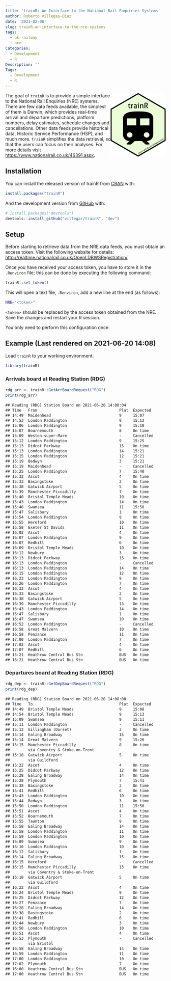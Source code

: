 ```yaml
---
title: 'trainR: An Interface to the National Rail Enquiries Systems'
author: Roberto Villegas-Diaz
date: '2021-02-08'
slug: trainR-an-interface-to-the-nre-systems
tags:
  - uk-railway
  - nre
Categories:
  - Development
  - R
Description: ''
Tags:
  - Development
  - R
---
```


<img src="https://raw.githubusercontent.com/villegar/trainR/main/inst/images/logo.png" alt="logo" align="right" height=200px/>

The goal of `trainR` is to provide a simple interface to the 
National Rail Enquiries (NRE) systems. There are few data feeds 
available, the simplest of them is Darwin, which provides real-time 
arrival and departure predictions, platform numbers, delay estimates, 
schedule changes and cancellations. Other data feeds provide historical 
data, Historic Service Performance (HSP), and much more. `trainR` 
simplifies the data retrieval, so that the users can focus on their 
analyses. For more details visit 
https://www.nationalrail.co.uk/46391.aspx.

## Installation

You can install the released version of trainR from [CRAN](https://CRAN.R-project.org) with:

``` r
install.packages("trainR")
```

And the development version from [GitHub](https://github.com/) with:

``` r
# install.packages("devtools")
devtools::install_github("villegar/trainR", "dev")
```

## Setup
Before starting to retrieve data from the NRE data feeds, you must obtain an access token. 
Visit the following website for details: http://realtime.nationalrail.co.uk/OpenLDBWSRegistration/

Once you have received your access token, you have to store it in the `.Renviron` file; this can be 
done by executing the following command:


```r
trainR::set_token()
```

This will open a text file, `.Renviron`, add a new line at the end (as follows):

```bash
NRE="<token>"
```

`<token>` should be replaced by the access token obtained from the NRE. Save the changes and restart 
your R session.

You only need to perform this configuration once.

## Example (Last rendered on 2021-06-20 14:08)

Load `trainR` to your working environment:

```r
library(trainR)
```

### Arrivals board at Reading Station (RDG)


```r
rdg_arr <- trainR::GetArrBoardRequest("RDG")
print(rdg_arr)
```

```
## Reading (RDG) Station Board on 2021-06-20 14:08:04
## Time   From                                    Plat  Expected
## 14:49  Maidenhead                              9     15:07
## 14:53  London Paddington                       9     15:12
## 15:06  London Paddington                       9     15:10
## 15:07  Bournemouth                             8     On time
## 15:09  Weston-super-Mare                       -     Cancelled
## 15:12  London Paddington                       9     15:25
## 15:13  Didcot Parkway                          15    On time
## 15:13  London Paddington                       14    15:21
## 15:15  London Paddington                       12    15:21
## 15:19  Bedwyn                                  3     15:21
## 15:19  Maidenhead                              -     Cancelled
## 15:25  London Paddington                       7     15:40
## 15:32  Ascot                                   4     On time
## 15:33  Basingstoke                             2     On time
## 15:38  Gatwick Airport                         5     On time
## 15:39  Manchester Piccadilly                   7     On time
## 15:40  Bristol Temple Meads                    10    On time
## 15:43  London Paddington                       14    On time
## 15:46  Swansea                                 11    15:50
## 15:47  Salisbury                               1     On time
## 15:54  London Paddington                       9     On time
## 15:55  Hereford                                10    On time
## 15:58  Exeter St Davids                        11    On time
## 16:02  Ascot                                   4     On time
## 16:07  London Paddington                       9     On time
## 16:07  Redhill                                 6     On time
## 16:09  Bristol Temple Meads                    10    On time
## 16:12  Newbury                                 3     On time
## 16:13  Didcot Parkway                          15    On time
## 16:13  London Paddington                       -     Cancelled
## 16:13  London Paddington                       14    On time
## 16:15  London Paddington                       12    On time
## 16:23  London Paddington                       9     On time
## 16:26  London Paddington                       7     On time
## 16:32  Ascot                                   4     On time
## 16:33  Basingstoke                             2     On time
## 16:38  Gatwick Airport                         5     On time
## 16:39  Manchester Piccadilly                   13    On time
## 16:43  London Paddington                       14    On time
## 16:47  Salisbury                               1     On time
## 16:47  Swansea                                 10    On time
## 16:52  London Paddington                       -     Cancelled
## 16:58  Great Malvern                           10    On time
## 16:58  Penzance                                11    On time
## 17:00  London Paddington                       7     On time
## 17:02  Ascot                                   4     On time
## 17:07  Redhill                                 6     On time
## 15:21  Heathrow Central Bus Stn                BUS   On time
## 16:21  Heathrow Central Bus Stn                BUS   On time
```

### Departures board at Reading Station (RDG)


```r
rdg_dep <- trainR::GetDepBoardRequest("RDG")
print(rdg_dep)
```

```
## Reading (RDG) Station Board on 2021-06-20 14:08:08
## Time   To                                      Plat  Expected
## 14:49  Bristol Temple Meads                    9     15:08
## 14:54  Bristol Temple Meads                    9     15:13
## 15:09  Swansea                                 9     15:11
## 15:11  London Paddington                       -     Cancelled
## 15:12  Gillingham (Dorset)                     3     On time
## 15:14  Ealing Broadway                         15    On time
## 15:14  Great Malvern                           9     15:26
## 15:15  Manchester Piccadilly                   8     On time
##        via Coventry & Stoke-on-Trent           
## 15:18  Gatwick Airport                         5     On time
##        via Guildford                           
## 15:22  Ascot                                   4     On time
## 15:25  Didcot Parkway                          12    On time
## 15:28  Ealing Broadway                         14    On time
## 15:28  Plymouth                                7     15:41
## 15:38  Basingstoke                             2     On time
## 15:41  Redhill                                 6     On time
## 15:43  London Paddington                       10    On time
## 15:44  Bedwyn                                  3     On time
## 15:50  London Paddington                       11    15:50
## 15:51  Ascot                                   4     On time
## 15:52  Bournemouth                             7     On time
## 15:55  Taunton                                 9     On time
## 15:58  Ealing Broadway                         14    On time
## 15:58  London Paddington                       11    On time
## 15:59  London Paddington                       10    On time
## 16:09  Swansea                                 9     On time
## 16:10  London Paddington                       10    On time
## 16:12  Salisbury                               1     On time
## 16:14  Ealing Broadway                         15    On time
## 16:15  Hereford                                -     Cancelled
## 16:15  Manchester Piccadilly                   13    On time
##        via Coventry & Stoke-on-Trent           
## 16:18  Gatwick Airport                         5     On time
##        via Guildford                           
## 16:22  Ascot                                   4     On time
## 16:24  Bristol Temple Meads                    9     On time
## 16:25  Didcot Parkway                          12    On time
## 16:27  Penzance                                7     On time
## 16:28  Ealing Broadway                         14    On time
## 16:38  Basingstoke                             2     On time
## 16:41  Redhill                                 6     On time
## 16:44  Newbury                                 3     On time
## 16:50  London Paddington                       10    On time
## 16:51  Ascot                                   4     On time
## 16:53  Plymouth                                -     Cancelled
##        via Bristol                             
## 16:58  Ealing Broadway                         14    On time
## 16:59  London Paddington                       11    On time
## 17:00  London Paddington                       10    On time
## 17:02  Plymouth                                7     On time
## 16:00  Heathrow Central Bus Stn                BUS   On time
## 17:00  Heathrow Central Bus Stn                BUS   On time
```
